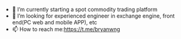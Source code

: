 - 🌱 I’m currently starting a spot commodity trading platform
- 💞️ I’m looking for experienced engineer in exchange engine, front end(PC web and mobile APP), etc
- 📫 How to reach me:https://t.me/bryanwng
<!---
Bryanwng/Bryanwng is a ✨ special ✨ repository because its `README.md` (this file) appears on your GitHub profile.
You can click the Preview link to take a look at your changes.
--->

